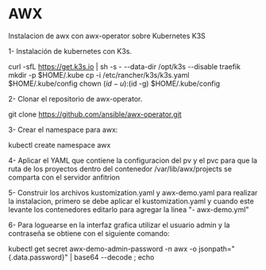 # AWX
Instalacion de awx con awx-operator sobre Kubernetes K3S

1- Instalación de kubernetes con K3s. 

curl -sfL https://get.k3s.io | sh -s - --data-dir /opt/k3s --disable traefik
mkdir -p $HOME/.kube
cp -i /etc/rancher/k3s/k3s.yaml $HOME/.kube/config
chown $(id -u):$(id -g) $HOME/.kube/config

2- Clonar el repositorio de awx-operator.

git clone https://github.com/ansible/awx-operator.git

3- Crear el namespace para awx:

kubectl create namespace awx

4- Aplicar el YAML que contiene la configuracion del pv y el pvc para que la ruta de los proyectos dentro del contenedor /var/lib/awx/projects se comparta con el servidor anfitrion

5- Construir los archivos kustomization.yaml y awx-demo.yaml para realizar la instalacion, primero se debe aplicar el kustomization.yaml y cuando este levante los contenedores editarlo para agregar la linea "- awx-demo.yml" 

6- Para loguearse en la interfaz grafica utilizar el usuario admin y la contraseña se obtiene con el siguiente comando:

kubectl get secret awx-demo-admin-password -n awx -o jsonpath="{.data.password}" | base64 --decode ; echo
